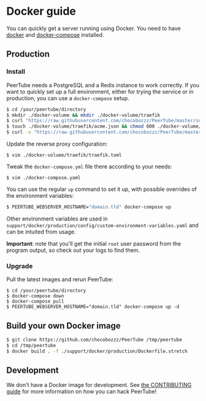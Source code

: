 # Docker guide

You can quickly get a server running using Docker. You need to have
[docker](https://www.docker.com/community-edition) and
[docker-compose](https://docs.docker.com/compose/install/) installed.

## Production

### Install

PeerTube needs a PostgreSQL and a Redis instance to work correctly. If you want
to quickly set up a full environment, either for trying the service or in
production, you can use a `docker-compose` setup.

```bash
$ cd /your/peertube/directory
$ mkdir ./docker-volume && mkdir ./docker-volume/traefik
$ curl "https://raw.githubusercontent.com/chocobozzz/PeerTube/master/support/docker/production/config/traefik.toml" > ./docker-volume/traefik/traefik.toml
$ touch ./docker-volume/traefik/acme.json && chmod 600 ./docker-volume/traefik/acme.json
$ curl -s "https://raw.githubusercontent.com/chocobozzz/PeerTube/master/support/docker/production/docker-compose.yml" > ./docker-compose.yml
```

Update the reverse proxy configuration:

```
$ vim ./docker-volume/traefik/traefik.toml
```

Tweak the `docker-compose.yml` file there according to your needs:

```
$ vim ./docker-compose.yaml
```

You can use the regular `up` command to set it up, with possible overrides of
the environment variables:

```bash
$ PEERTUBE_WEBSERVER_HOSTNAME="domain.tld" docker-compose up
```

Other environment variables are used in
`support/docker/production/config/custom-environment-variables.yaml` and can be
intuited from usage.

**Important**: note that you'll get the initial `root` user password from the
program output, so check out your logs to find them.

### Upgrade

Pull the latest images and rerun PeerTube:

```
$ cd /your/peertube/directory
$ docker-compose down
$ docker-compose pull
$ PEERTUBE_WEBSERVER_HOSTNAME="domain.tld" docker-compose up -d
```


## Build your own Docker image

```bash
$ git clone https://github.com/chocobozzz/PeerTube /tmp/peertube
$ cd /tmp/peertube
$ docker build . -f ./support/docker/production/Dockerfile.stretch
```

## Development

We don't have a Docker image for development. See [the CONTRIBUTING guide](https://github.com/Chocobozzz/PeerTube/blob/develop/.github/CONTRIBUTING.md#develop)
for more information on how you can hack PeerTube!